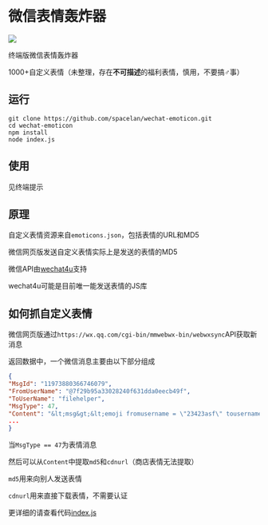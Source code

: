 # 微信表情轰炸器

![](https://github.com/spacelan/wechat-emoticon/blob/master/pic.png?raw=true)

终端版微信表情轰炸器

1000+自定义表情（未整理，存在**不可描述**的福利表情，慎用，不要搞♂事）

## 运行

```
git clone https://github.com/spacelan/wechat-emoticon.git
cd wechat-emoticon
npm install
node index.js
```

## 使用

见终端提示

## 原理

自定义表情资源来自`emoticons.json`，包括表情的URL和MD5

微信网页版发送自定义表情实际上是发送的表情的MD5

微信API由[wechat4u](https://github.com/nodeWechat/wechat4u)支持

wechat4u可能是目前唯一能发送表情的JS库

## 如何抓自定义表情

微信网页版通过`https://wx.qq.com/cgi-bin/mmwebwx-bin/webwxsync`API获取新消息

返回数据中，一个微信消息主要由以下部分组成

```json
{
"MsgId": "11973880366746079",
"FromUserName": "@7f29b95a33028240f631dda0eecb49f",
"ToUserName": "filehelper",
"MsgType": 47,
"Content": "&lt;msg&gt;&lt;emoji fromusername = \"23423asf\" tousername = \"filehelper\" type=\"2\" idbuffer=\"media:0_0\" md5=\"325e6f67bf0bf95b58ca1e0d7cc51821\" len = \"494186\" productid=\"\" androidmd5=\"325e6f67bf0bf95b58ca1e0d7cc51821\" androidlen=\"494186\" s60v3md5 = \"325e6f67bf0bf95b58ca1e0d7cc51821\" s60v3len=\"494186\" s60v5md5 = \"325e6f67bf0bf95b58ca1e0d7cc51821\" s60v5len=\"494186\" cdnurl = \"http://emoji.qpic.cn/wx_emoji/xmrm0xnjtnahibtFOjQ7ywClrojsNQYOPyickj9Yo7D0NEa16DBl5GJA/\" designerid = \"\" thumburl = \"\" encrypturl = \"http://emoji.qpic.cn/wx_emoji/CvEmibBOcGYhrj1gCOCs48L4OdgAtuuyJueljF440oic4r8j6KPRkDfw/\" aeskey= \"caee1393b6427c72e35fef94d277d00b\" width= \"85\" height= \"85\" &gt;&lt;/emoji&gt; &lt;gameext type=\"0\" content=\"0\" &gt;&lt;/gameext&gt;&lt;/msg&gt;",
...
}
```

当`MsgType == 47`为表情消息

然后可以从`Content`中提取`md5`和`cdnurl`（商店表情无法提取）

`md5`用来向别人发送表情

`cdnurl`用来直接下载表情，不需要认证

更详细的请查看代码[index.js](https://github.com/spacelan/wechat-emoticon/blob/master/index.js#L58)
